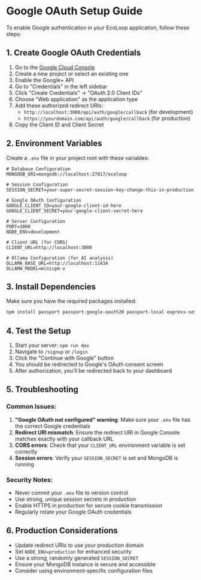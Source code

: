 # Google OAuth Setup Guide

To enable Google authentication in your EcoLoop application, follow these steps:

## 1. Create Google OAuth Credentials

1. Go to the [Google Cloud Console](https://console.cloud.google.com/)
2. Create a new project or select an existing one
3. Enable the Google+ API
4. Go to "Credentials" in the left sidebar
5. Click "Create Credentials" → "OAuth 2.0 Client IDs"
6. Choose "Web application" as the application type
7. Add these authorized redirect URIs:
   - `http://localhost:3000/api/auth/google/callback` (for development)
   - `https://yourdomain.com/api/auth/google/callback` (for production)
8. Copy the Client ID and Client Secret

## 2. Environment Variables

Create a `.env` file in your project root with these variables:

```env
# Database Configuration
MONGODB_URI=mongodb://localhost:27017/ecoloop

# Session Configuration
SESSION_SECRET=your-super-secret-session-key-change-this-in-production

# Google OAuth Configuration
GOOGLE_CLIENT_ID=your-google-client-id-here
GOOGLE_CLIENT_SECRET=your-google-client-secret-here

# Server Configuration
PORT=3000
NODE_ENV=development

# Client URL (for CORS)
CLIENT_URL=http://localhost:3000

# Ollama Configuration (for AI analysis)
OLLAMA_BASE_URL=http://localhost:11434
OLLAMA_MODEL=minicpm-v
```

## 3. Install Dependencies

Make sure you have the required packages installed:

```bash
npm install passport passport-google-oauth20 passport-local express-session connect-mongo
```

## 4. Test the Setup

1. Start your server: `npm run dev`
2. Navigate to `/signup` or `/login`
3. Click the "Continue with Google" button
4. You should be redirected to Google's OAuth consent screen
5. After authorization, you'll be redirected back to your dashboard

## 5. Troubleshooting

### Common Issues:

1. **"Google OAuth not configured" warning**: Make sure your `.env` file has the correct Google credentials
2. **Redirect URI mismatch**: Ensure the redirect URI in Google Console matches exactly with your callback URL
3. **CORS errors**: Check that your `CLIENT_URL` environment variable is set correctly
4. **Session errors**: Verify your `SESSION_SECRET` is set and MongoDB is running

### Security Notes:

- Never commit your `.env` file to version control
- Use strong, unique session secrets in production
- Enable HTTPS in production for secure cookie transmission
- Regularly rotate your Google OAuth credentials

## 6. Production Considerations

- Update redirect URIs to use your production domain
- Set `NODE_ENV=production` for enhanced security
- Use a strong, randomly generated `SESSION_SECRET`
- Ensure your MongoDB instance is secure and accessible
- Consider using environment-specific configuration files
